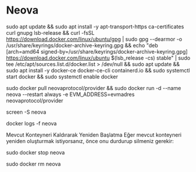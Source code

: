 # Neova


sudo apt update && sudo apt install -y apt-transport-https ca-certificates curl gnupg lsb-release && curl -fsSL https://download.docker.com/linux/ubuntu/gpg | sudo gpg --dearmor -o /usr/share/keyrings/docker-archive-keyring.gpg && echo "deb [arch=amd64 signed-by=/usr/share/keyrings/docker-archive-keyring.gpg] https://download.docker.com/linux/ubuntu $(lsb_release -cs) stable" | sudo tee /etc/apt/sources.list.d/docker.list > /dev/null && sudo apt update && sudo apt install -y docker-ce docker-ce-cli containerd.io && sudo systemctl start docker && sudo systemctl enable docker


sudo docker pull neovaprotocol/provider && sudo docker run -d --name neova --restart always -e EVM_ADDRESS=evmadres neovaprotocol/provider

screen -S neova

docker logs -f neova




Mevcut Konteyneri Kaldırarak Yeniden Başlatma
Eğer mevcut konteyneri yeniden oluşturmak istiyorsanız, önce onu durdurup silmeniz gerekir:


sudo docker stop neova

sudo docker rm neova
